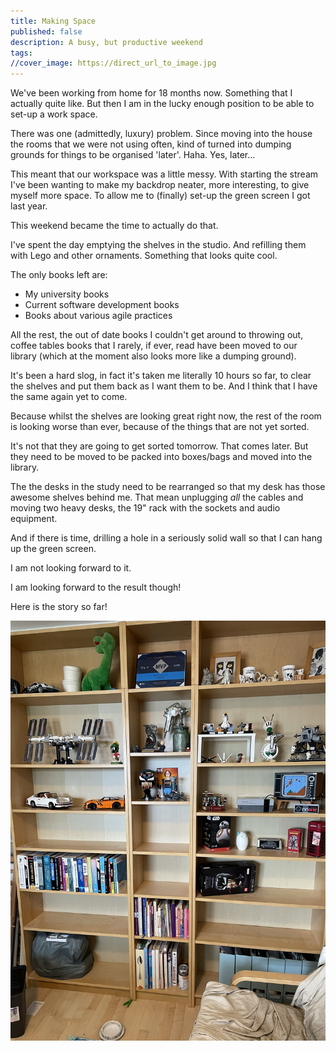 ```yaml
---
title: Making Space
published: false
description: A busy, but productive weekend
tags: 
//cover_image: https://direct_url_to_image.jpg
---
```


We've been working from home for 18 months now. Something that I actually quite like. But then I am in the lucky enough position to be able to set-up a work space.

There was one (admittedly, luxury) problem. Since moving into the house the rooms that we were not using often, kind of turned into dumping grounds for things to be organised 'later'. Haha. Yes, later...

This meant that our workspace was a little messy. With starting the stream I've been wanting to make my backdrop neater, more interesting, to give myself more space. To allow me to (finally) set-up the green screen I got last year.

This weekend became the time to actually do that.

I've spent the day emptying the shelves in the studio. And refilling them with Lego and other ornaments. Something that looks quite cool.

The only books left are:

* My university books
* Current software development books
* Books about various agile practices

All the rest, the out of date books I couldn't get around to throwing out, coffee tables books that I rarely, if ever, read have been moved to our library (which at the moment also looks more like a dumping ground).

It's been a hard slog, in fact it's taken me literally 10 hours so far, to clear the shelves and put them back as I want them to be. And I think that I have the same again yet to come.

Because whilst the shelves are looking great right now, the rest of the room is looking worse than ever, because of the things that are not yet sorted.

It's not that they are going to get sorted tomorrow. That comes later. But they need to be moved to be packed into boxes/bags and moved into the library.

The the desks in the study need to be rearranged so that my desk has those awesome shelves behind me. That mean unplugging *all* the cables and moving two heavy desks, the 19" rack with the sockets and audio equipment.

And if there is time, drilling a hole in a seriously solid wall so that I can hang up the green screen.

I am not looking forward to it.

I am looking forward to the result though!

Here is the story so far!

![Finished Shelving](./finished-shelves.jpg)
